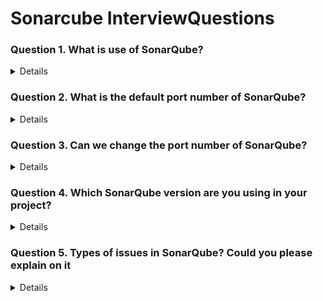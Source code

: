 # Sonarcube InterviewQuestions

### Question 1. What is use of SonarQube?
<details>

- SonarQube analyzes your source code to detect bugs, vulnerabilities, code smells, and duplications.
- SonarQube allows you to set up quality gates, which are conditions that your code must meet before it can pass to the next stage in the pipeline.
</details>

### Question 2. What is the default port number of SonarQube?
<details>

- 9000

</details>

### Question 3. Can we change the port number of SonarQube?
<details>
- yes we can change while going inside /conf/sonar.properties
</details>

### Question 4. Which SonarQube version are you using in your project?
<details>

- 10.6
</details>

### Question 5. Types of issues in SonarQube? Could you please explain on it
<details>

1. Bugs :- code defects
- Array index out of bounds

2. Vulnerabilities :- security-related issues
- Hardcoded passwords

3. 3. Code Smells :- poor coding practices
- Duplicate code
</details>
